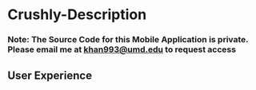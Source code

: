 # Crushly-Description
### Note: The Source Code for this Mobile Application is private. Please email me at khan993@umd.edu to request access

## User Experience 
